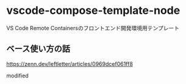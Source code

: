 # vscode-compose-template-node
VS Code Remote Containersのフロントエンド開発環境用テンプレート

## ベース使い方の話
https://zenn.dev/leftletter/articles/0969dcef061ff8

modified